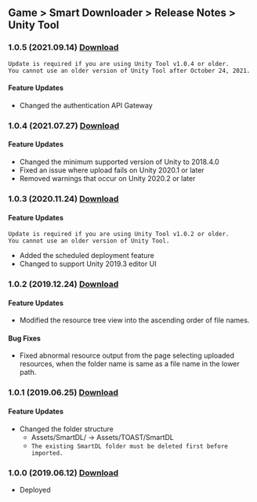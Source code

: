 ## Game > Smart Downloader > Release Notes > Unity Tool

### 1.0.5 (2021.09.14) [Download](https://static.toastoven.net/toastcloud/sdk_download/Smart%20Downloader/SUT/v1.0.5/SmartDownloaderUnityTool.zip)

```
Update is required if you are using Unity Tool v1.0.4 or older.
You cannot use an older version of Unity Tool after October 24, 2021.
```

#### Feature Updates

* Changed the authentication API Gateway


### 1.0.4 (2021.07.27) [Download](https://static.toastoven.net/toastcloud/sdk_download/Smart%20Downloader/SUT/v1.0.4/SmartDownloaderUnityTool.zip)

#### Feature Updates

* Changed the minimum supported version of Unity to 2018.4.0
* Fixed an issue where upload fails on Unity 2020.1 or later
* Removed warnings that occur on Unity 2020.2 or later


### 1.0.3 (2020.11.24) [Download](https://static.toastoven.net/toastcloud/sdk_download/Smart%20Downloader/SUT/v1.0.3/SmartDownloaderUnityTool.zip)

#### Feature Updates
```
Update is required if you are using Unity Tool v1.0.2 or older.
You cannot use an older version of Unity Tool.
```

* Added the scheduled deployment feature
* Changed to support Unity 2019.3 editor UI


### 1.0.2 (2019.12.24) [Download](https://static.toastoven.net/toastcloud/sdk_download/Smart%20Downloader/SUT/v1.0.2/SmartDownloaderUnityTool.zip)

#### Feature Updates
* Modified the resource tree view into the ascending order of file names. 

#### Bug Fixes
* Fixed abnormal resource output from the page selecting uploaded resources, when the folder name is same as a file name in the lower path. 


### 1.0.1 (2019.06.25) [Download](https://static.toastoven.net/toastcloud/sdk_download/Smart%20Downloader/SUT/v1.0.1/SmartDownloaderUnityTool.zip)

#### Feature Updates
* Changed the folder structure
    * Assets/SmartDL/ → Assets/TOAST/SmartDL
    * `The existing SmartDL folder must be deleted first before imported.`


### 1.0.0 (2019.06.12) [Download](https://static.toastoven.net/toastcloud/sdk_download/Smart%20Downloader/SUT/v1.0.0/SmartDownloaderUnityTool.zip)


* Deployed


